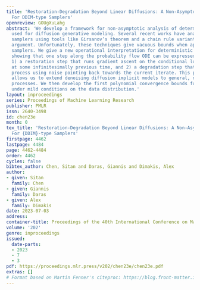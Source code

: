```yaml
---
title: 'Restoration-Degradation Beyond Linear Diffusions: A Non-Asymptotic Analysis
  For DDIM-type Samplers'
openreview: GOUgXuLahg
abstract: 'We develop a framework for non-asymptotic analysis of deterministic samplers
  used for diffusion generative modeling. Several recent works have analyzed stochastic
  samplers using tools like Girsanov’s theorem and a chain rule variant of the interpolation
  argument. Unfortunately, these techniques give vacuous bounds when applied to deterministic
  samplers. We give a new operational interpretation for deterministic sampling by
  showing that one step along the probability flow ODE can be expressed as two steps:
  1) a restoration step that runs gradient ascent on the conditional log-likelihood
  at some infinitesimally previous time, and 2) a degradation step that runs the forward
  process using noise pointing back towards the current iterate. This perspective
  allows us to extend denoising diffusion implicit models to general, non-linear forward
  processes. We then develop the first polynomial convergence bounds for these samplers
  under mild conditions on the data distribution.'
layout: inproceedings
series: Proceedings of Machine Learning Research
publisher: PMLR
issn: 2640-3498
id: chen23e
month: 0
tex_title: 'Restoration-Degradation Beyond Linear Diffusions: A Non-Asymptotic Analysis
  For {DDIM}-type Samplers'
firstpage: 4462
lastpage: 4484
page: 4462-4484
order: 4462
cycles: false
bibtex_author: Chen, Sitan and Daras, Giannis and Dimakis, Alex
author:
- given: Sitan
  family: Chen
- given: Giannis
  family: Daras
- given: Alex
  family: Dimakis
date: 2023-07-03
address: 
container-title: Proceedings of the 40th International Conference on Machine Learning
volume: '202'
genre: inproceedings
issued:
  date-parts:
  - 2023
  - 7
  - 3
pdf: https://proceedings.mlr.press/v202/chen23e/chen23e.pdf
extras: []
# Format based on Martin Fenner's citeproc: https://blog.front-matter.io/posts/citeproc-yaml-for-bibliographies/
---
```

